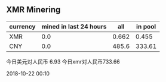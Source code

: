 ## XMR Minering

|currency|mined in last 24 hours|all|in pool|
|---|---|---|---|
|XMR|0.0|0.662|0.455|
|CNY|0.0|485.6|333.61|

今日美元对人民币 6.93	今日xmr对人民币733.66


2018-10-22 00:10